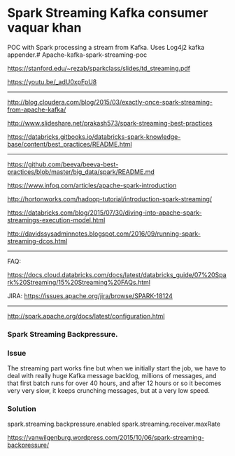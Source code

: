 # Spark Streaming Kafka consumer vaquar khan 

POC with Spark processing a stream from Kafka. Uses Log4j2 kafka appender.# Apache-kafka-spark-streaming-poc


https://stanford.edu/~rezab/sparkclass/slides/td_streaming.pdf

https://youtu.be/_adU0xpFpU8

---------------------------------------------------------------------------

http://blog.cloudera.com/blog/2015/03/exactly-once-spark-streaming-from-apache-kafka/

http://www.slideshare.net/prakash573/spark-streaming-best-practices

https://databricks.gitbooks.io/databricks-spark-knowledge-base/content/best_practices/README.html

-----------------------------------------------------------------------------------------------------

https://github.com/beeva/beeva-best-practices/blob/master/big_data/spark/README.md

https://www.infoq.com/articles/apache-spark-introduction

http://hortonworks.com/hadoop-tutorial/introduction-spark-streaming/

https://databricks.com/blog/2015/07/30/diving-into-apache-spark-streamings-execution-model.html

http://davidssysadminnotes.blogspot.com/2016/09/running-spark-streaming-dcos.html

------------------------------------------------------------------------------------------------------
FAQ:

https://docs.cloud.databricks.com/docs/latest/databricks_guide/07%20Spark%20Streaming/15%20Streaming%20FAQs.html

JIRA:
https://issues.apache.org/jira/browse/SPARK-18124

------------------------------------------------------------------------------------------------------

http://spark.apache.org/docs/latest/configuration.html


### Spark Streaming Backpressure. 

### Issue 

The streaming part works fine but when we initially start the job, we have to deal with really huge Kafka message backlog, millions of messages, and that first batch runs for over 40 hours,  and after 12 hours or so it becomes very very slow, it keeps crunching messages, but at a very low speed. 

### Solution 

spark.streaming.backpressure.enabled
spark.streaming.receiver.maxRate

https://vanwilgenburg.wordpress.com/2015/10/06/spark-streaming-backpressure/
